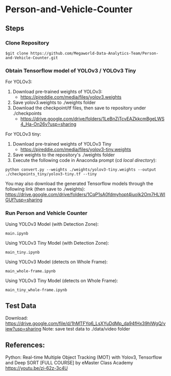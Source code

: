 # Person-and-Vehicle-Counter

## Steps

### Clone Repository
```
$git clone https://github.com/Megaworld-Data-Analytics-Team/Person-and-Vehicle-Counter.git
```

### Obtain Tensorflow model of YOLOv3 / YOLOv3 Tiny

For YOLOv3:
1. Download pre-trained weights of YOLOv3:
    - https://pjreddie.com/media/files/yolov3.weights
2. Save yolov3.weights to ./weights folder
3. Download the checkpoint/tf files, then save to repository under ./checkpoints
    - https://drive.google.com/drive/folders/1LeBnZjTcvEAZkkcmBgeLWS4_Ha-On26v?usp=sharing

For YOLOv3 tiny:
1. Download pre-trained weights of YOLOv3 Tiny
    - https://pjreddie.com/media/files/yolov3-tiny.weights
2. Save weights to the repository's ./weights folder
3. Execute the following code in Anaconda prompt (cd *local directory*):
```
python convert.py --weights ./weights/yolov3-tiny.weights --output ./checkpoints_tiny/yolov3-tiny.tf --tiny
```
You may also download the generated Tensorflow models through the following link (then save to ./weights):
https://drive.google.com/drive/folders/1CqP1sA0fdmyhopt4iuoIk2Om7HLWIGUf?usp=sharing


### Run Person and Vehicle Counter
Using YOLOv3 Model (with Detection Zone):
```
main.ipynb
```
Using YOLOv3 Tiny Model (with Detection Zone):
```
main_tiny.ipynb
```
Using YOLOv3 Model (detects on Whole Frame):
```
main_whole-frame.ipynb
```
Using YOLOv3 Tiny Model (detects on Whole Frame):
```
main_tiny_whole-frame.ipynb
```


## Test Data
Download: https://drive.google.com/file/d/1hMTFYq6_LsXYuDdMp_da94fHx39hlWgQ/view?usp=sharing
Note: save test data to ./data/video folder


## References:
Python: Real-time Multiple Object Tracking (MOT) with Yolov3, Tensorflow and Deep SORT [FULL COURSE] by eMaster Class Academy
https://youtu.be/zi-62z-3c4U
